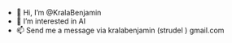 - 👋 Hi, I’m @KralaBenjamin
- 👀 I’m interested in AI
- 📫 Send me a message via kralabenjamin (strudel ) gmail.com

<!---
KralaBenjamin/KralaBenjamin is a ✨ special ✨ repository because its `README.md` (this file) appears on your GitHub profile.
You can click the Preview link to take a look at your changes.
--->
